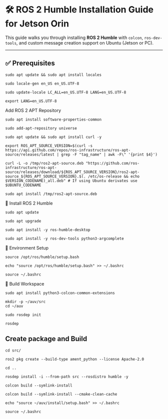 # 🛠️ ROS 2 Humble Installation Guide for Jetson Orin

This guide walks you through installing **ROS 2 Humble** with `colcon`, `ros-dev-tools`, and custom message creation support on Ubuntu (Jetson or PC).

---

## ✅ Prerequisites

```
sudo apt update && sudo apt install locales
```

```
sudo locale-gen en_US en_US.UTF-8
```

```
sudo update-locale LC_ALL=en_US.UTF-8 LANG=en_US.UTF-8
```

```
export LANG=en_US.UTF-8
```

Add ROS 2 APT Repository

```
sudo apt install software-properties-common
```

```
sudo add-apt-repository universe
```

```
sudo apt update && sudo apt install curl -y
```

```
export ROS_APT_SOURCE_VERSION=$(curl -s https://api.github.com/repos/ros-infrastructure/ros-apt-source/releases/latest | grep -F "tag_name" | awk -F\" '{print $4}')
```

```
curl -L -o /tmp/ros2-apt-source.deb "https://github.com/ros-infrastructure/ros-apt-source/releases/download/${ROS_APT_SOURCE_VERSION}/ros2-apt-source_${ROS_APT_SOURCE_VERSION}.$(. /etc/os-release && echo $VERSION_CODENAME)_all.deb" # If using Ubuntu derivates use $UBUNTU_CODENAME
```

```
sudo apt install /tmp/ros2-apt-source.deb
```

🚀 Install ROS 2 Humble

```
sudo apt update
```

```
sudo apt upgrade
```

```
sudo apt install -y ros-humble-desktop
```

```
sudo apt install -y ros-dev-tools python3-argcomplete
```

📜 Environment Setup

```
source /opt/ros/humble/setup.bash
```

```
echo "source /opt/ros/humble/setup.bash" >> ~/.bashrc
```

```
source ~/.bashrc
```

🔨 Build Workspace

```
sudo apt install python3-colcon-common-extensions
```

```
mkdir -p ~/auv/src
cd ~/auv
```

```
sudo rosdep init
```

```
rosdep
```

## Create package and Build

```
cd src/
```

```
ros2 pkg create --build-type ament_python --license Apache-2.0
```

```
cd ..
```

```
rosdep install -i --from-path src --rosdistro humble -y
```

```
colcon build --symlink-install
```
```
colcon build --symlink-install --cmake-clean-cache
```

```
echo "source ~/auv/install/setup.bash" >> ~/.bashrc
```

```
source ~/.bashrc
```

